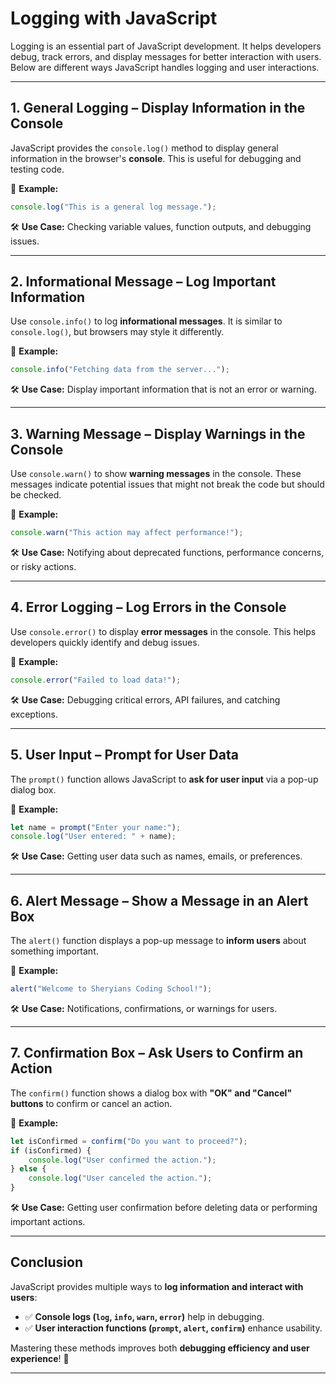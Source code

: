 # **Logging with JavaScript**  

Logging is an essential part of JavaScript development. It helps developers debug, track errors, and display messages for better interaction with users. Below are different ways JavaScript handles logging and user interactions.  

---

## **1. General Logging – Display Information in the Console**  
JavaScript provides the `console.log()` method to display general information in the browser's **console**. This is useful for debugging and testing code.  

📌 **Example:**  
```js
console.log("This is a general log message.");
```

🛠️ **Use Case:** Checking variable values, function outputs, and debugging issues.  

---

## **2. Informational Message – Log Important Information**  
Use `console.info()` to log **informational messages**. It is similar to `console.log()`, but browsers may style it differently.  

📌 **Example:**  
```js
console.info("Fetching data from the server...");
```

🛠️ **Use Case:** Display important information that is not an error or warning.  

---

## **3. Warning Message – Display Warnings in the Console**  
Use `console.warn()` to show **warning messages** in the console. These messages indicate potential issues that might not break the code but should be checked.  

📌 **Example:**  
```js
console.warn("This action may affect performance!");
```

🛠️ **Use Case:** Notifying about deprecated functions, performance concerns, or risky actions.  

---

## **4. Error Logging – Log Errors in the Console**  
Use `console.error()` to display **error messages** in the console. This helps developers quickly identify and debug issues.  

📌 **Example:**  
```js
console.error("Failed to load data!");
```

🛠️ **Use Case:** Debugging critical errors, API failures, and catching exceptions.  

---

## **5. User Input – Prompt for User Data**  
The `prompt()` function allows JavaScript to **ask for user input** via a pop-up dialog box.  

📌 **Example:**  
```js
let name = prompt("Enter your name:");
console.log("User entered: " + name);
```

🛠️ **Use Case:** Getting user data such as names, emails, or preferences.  

---

## **6. Alert Message – Show a Message in an Alert Box**  
The `alert()` function displays a pop-up message to **inform users** about something important.  

📌 **Example:**  
```js
alert("Welcome to Sheryians Coding School!");
```

🛠️ **Use Case:** Notifications, confirmations, or warnings for users.  

---

## **7. Confirmation Box – Ask Users to Confirm an Action**  
The `confirm()` function shows a dialog box with **"OK" and "Cancel" buttons** to confirm or cancel an action.  

📌 **Example:**  
```js
let isConfirmed = confirm("Do you want to proceed?");
if (isConfirmed) {
    console.log("User confirmed the action.");
} else {
    console.log("User canceled the action.");
}
```

🛠️ **Use Case:** Getting user confirmation before deleting data or performing important actions.  

---

## **Conclusion**  
JavaScript provides multiple ways to **log information and interact with users**:  
- ✅ **Console logs (`log`, `info`, `warn`, `error`)** help in debugging.  
- ✅ **User interaction functions (`prompt`, `alert`, `confirm`)** enhance usability.  

Mastering these methods improves both **debugging efficiency and user experience**! 🚀



---